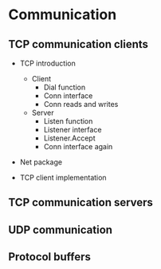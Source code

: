 # Communication

## TCP communication clients

- TCP introduction
    - Client
        - Dial function
        - Conn interface
        - Conn reads and writes
    - Server
        - Listen function
        - Listener interface
        - Listener.Accept
        - Conn interface again
- Net package

- TCP client implementation

## TCP communication servers

## UDP communication

## Protocol buffers
